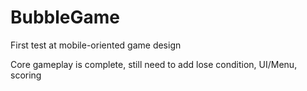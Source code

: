 # BubbleGame
First test at mobile-oriented game design

Core gameplay is complete, still need to add lose condition, UI/Menu, scoring
